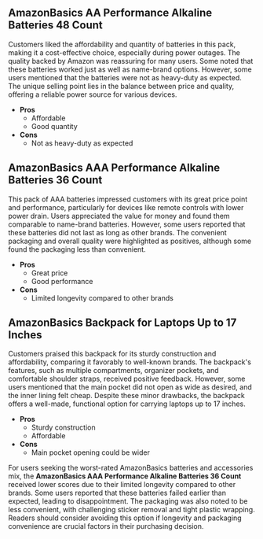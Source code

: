 ## AmazonBasics AA Performance Alkaline Batteries 48 Count

Customers liked the affordability and quantity of batteries in this pack, making it a cost-effective choice, especially during power outages. The quality backed by Amazon was reassuring for many users. Some noted that these batteries worked just as well as name-brand options. However, some users mentioned that the batteries were not as heavy-duty as expected. The unique selling point lies in the balance between price and quality, offering a reliable power source for various devices.

- **Pros**
  - Affordable
  - Good quantity
- **Cons**
  - Not as heavy-duty as expected

## AmazonBasics AAA Performance Alkaline Batteries 36 Count

This pack of AAA batteries impressed customers with its great price point and performance, particularly for devices like remote controls with lower power drain. Users appreciated the value for money and found them comparable to name-brand batteries. However, some users reported that these batteries did not last as long as other brands. The convenient packaging and overall quality were highlighted as positives, although some found the packaging less than convenient.

- **Pros**
  - Great price
  - Good performance
- **Cons**
  - Limited longevity compared to other brands

## AmazonBasics Backpack for Laptops Up to 17 Inches

Customers praised this backpack for its sturdy construction and affordability, comparing it favorably to well-known brands. The backpack's features, such as multiple compartments, organizer pockets, and comfortable shoulder straps, received positive feedback. However, some users mentioned that the main pocket did not open as wide as desired, and the inner lining felt cheap. Despite these minor drawbacks, the backpack offers a well-made, functional option for carrying laptops up to 17 inches.

- **Pros**
  - Sturdy construction
  - Affordable
- **Cons**
  - Main pocket opening could be wider

For users seeking the worst-rated AmazonBasics batteries and accessories mix, the **AmazonBasics AAA Performance Alkaline Batteries 36 Count** received lower scores due to their limited longevity compared to other brands. Some users reported that these batteries failed earlier than expected, leading to disappointment. The packaging was also noted to be less convenient, with challenging sticker removal and tight plastic wrapping. Readers should consider avoiding this option if longevity and packaging convenience are crucial factors in their purchasing decision.
